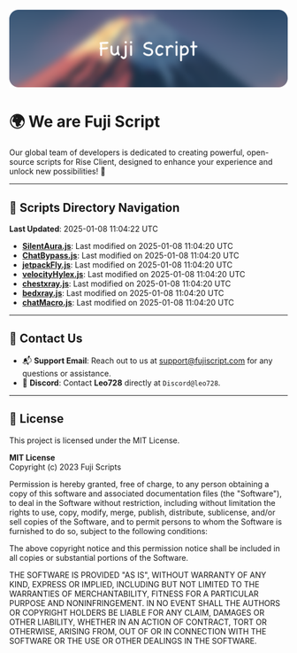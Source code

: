 ![Banner](.github/b.webp)

# 🌍 **We are Fuji Script**

Our global team of developers is dedicated to creating powerful, open-source scripts for Rise Client, designed to enhance your experience and unlock new possibilities! 🌟

---
<!-- SCRIPTS_NAVIGATION_START -->
## 📂 **Scripts Directory Navigation**

**Last Updated**: 2025-01-08 11:04:22 UTC

- **[SilentAura.js](scripts/SilentAura.js)**: Last modified on 2025-01-08 11:04:20 UTC
- **[ChatBypass.js](scripts/ChatBypass.js)**: Last modified on 2025-01-08 11:04:20 UTC
- **[jetpackFly.js](scripts/jetpackFly.js)**: Last modified on 2025-01-08 11:04:20 UTC
- **[velocityHylex.js](scripts/velocityHylex.js)**: Last modified on 2025-01-08 11:04:20 UTC
- **[chestxray.js](scripts/chestxray.js)**: Last modified on 2025-01-08 11:04:20 UTC
- **[bedxray.js](scripts/bedxray.js)**: Last modified on 2025-01-08 11:04:20 UTC
- **[chatMacro.js](scripts/chatMacro.js)**: Last modified on 2025-01-08 11:04:20 UTC

<!-- SCRIPTS_NAVIGATION_END -->

---

## 💬 **Contact Us**  
- 📬 **Support Email**: Reach out to us at [support@fujiscript.com](mailto:support@fujiscript.com) for any questions or assistance.  
- 💬 **Discord**: Contact **Leo728** directly at `Discord@leo728`.

---

## 📜 **License**

This project is licensed under the MIT License.  

**MIT License**  
Copyright (c) 2023 Fuji Scripts  

Permission is hereby granted, free of charge, to any person obtaining a copy of this software and associated documentation files (the "Software"), to deal in the Software without restriction, including without limitation the rights to use, copy, modify, merge, publish, distribute, sublicense, and/or sell copies of the Software, and to permit persons to whom the Software is furnished to do so, subject to the following conditions:  

The above copyright notice and this permission notice shall be included in all copies or substantial portions of the Software.  

THE SOFTWARE IS PROVIDED "AS IS", WITHOUT WARRANTY OF ANY KIND, EXPRESS OR IMPLIED, INCLUDING BUT NOT LIMITED TO THE WARRANTIES OF MERCHANTABILITY, FITNESS FOR A PARTICULAR PURPOSE AND NONINFRINGEMENT. IN NO EVENT SHALL THE AUTHORS OR COPYRIGHT HOLDERS BE LIABLE FOR ANY CLAIM, DAMAGES OR OTHER LIABILITY, WHETHER IN AN ACTION OF CONTRACT, TORT OR OTHERWISE, ARISING FROM, OUT OF OR IN CONNECTION WITH THE SOFTWARE OR THE USE OR OTHER DEALINGS IN THE SOFTWARE.  
